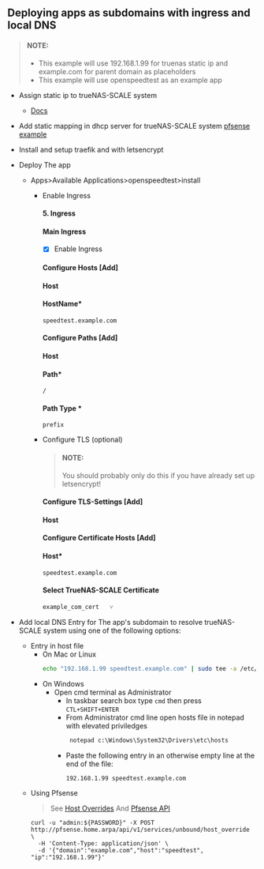 ## Deploying apps as subdomains with ingress and local DNS

> #### NOTE:
> - This example will use 192.168.1.99 for truenas static ip and example.com for parent domain as placeholders
> - This example will use openspeedtest as an example app

- Assign static ip to trueNAS-SCALE system
  - [Docs](https://www.truenas.com/docs/scale/scaletutorials/network/interfaces/settingupstaticips/)
- Add static mapping in dhcp server for trueNAS-SCALE system [pfsense example](../../pfsense#add-host-overrides-and-static-mappings)

- Install and setup traefik and with letsencrypt

- Deploy The app 
  - Apps>Available Applications>openspeedtest>install
    - Enable Ingress
      #### 5. Ingress
      #### Main Ingress
      - [x] Enable Ingress
      #### Configure Hosts [Add]
      #### Host
      #### HostName*
      ```
      speedtest.example.com
      ```
      #### Configure Paths [Add]
      #### Host
      #### Path*
      ```
      /
      ```
      #### Path Type *
      ```
      prefix
      ```
    - Configure TLS (optional)
      > #### NOTE:
      > You should probably only do this if you have already set up letsencrypt!
      
      #### Configure TLS-Settings   [Add]
      #### Host
      #### Configure Certificate Hosts [Add]
      #### Host*
      ```
      speedtest.example.com
      ```
      #### Select TrueNAS-SCALE Certificate
      ```
      example_com_cert   ˅
      ```
      
- Add local DNS Entry for The app's subdomain to resolve trueNAS-SCALE system using one of the following options:
  - Entry in host file
     - On Mac or Linux
       ```bash
       echo "192.168.1.99 speedtest.example.com" | sudo tee -a /etc/hosts
       ```
     - On Windows
       - Open cmd terminal as Administrator
         - In taskbar search box type `cmd` then press `CTL+SHIFT+ENTER`
         - From Administrator cmd line open hosts file in notepad with elevated priviledges 
           ```cmd
            notepad c:\Windows\System32\Drivers\etc\hosts
           ```
         - Paste the following entry in an otherwise empty line at the end of the file:
           ```
           192.168.1.99 speedtest.example.com
           ```
  - Using Pfsense
    > See [Host Overrides](../../pfsense#add-host-overrides-and-static-mappings)
    > And [Pfsense API](../../pfsense#add-packages)
    ```
    curl -u "admin:${PASSWORD}" -X POST http://pfsense.home.arpa/api/v1/services/unbound/host_override \
      -H 'Content-Type: application/json' \
      -d '{"domain":"example.com","host":"speedtest", "ip":"192.168.1.99"}'
    ```
